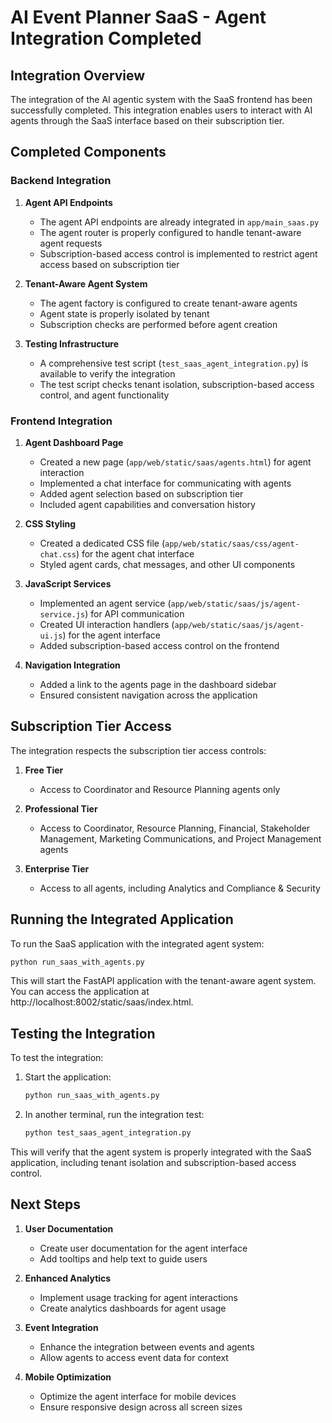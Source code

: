 # AI Event Planner SaaS - Agent Integration Completed

## Integration Overview

The integration of the AI agentic system with the SaaS frontend has been successfully completed. This integration enables users to interact with AI agents through the SaaS interface based on their subscription tier.

## Completed Components

### Backend Integration

1. **Agent API Endpoints**
   - The agent API endpoints are already integrated in `app/main_saas.py`
   - The agent router is properly configured to handle tenant-aware agent requests
   - Subscription-based access control is implemented to restrict agent access based on subscription tier

2. **Tenant-Aware Agent System**
   - The agent factory is configured to create tenant-aware agents
   - Agent state is properly isolated by tenant
   - Subscription checks are performed before agent creation

3. **Testing Infrastructure**
   - A comprehensive test script (`test_saas_agent_integration.py`) is available to verify the integration
   - The test script checks tenant isolation, subscription-based access control, and agent functionality

### Frontend Integration

1. **Agent Dashboard Page**
   - Created a new page (`app/web/static/saas/agents.html`) for agent interaction
   - Implemented a chat interface for communicating with agents
   - Added agent selection based on subscription tier
   - Included agent capabilities and conversation history

2. **CSS Styling**
   - Created a dedicated CSS file (`app/web/static/saas/css/agent-chat.css`) for the agent chat interface
   - Styled agent cards, chat messages, and other UI components

3. **JavaScript Services**
   - Implemented an agent service (`app/web/static/saas/js/agent-service.js`) for API communication
   - Created UI interaction handlers (`app/web/static/saas/js/agent-ui.js`) for the agent interface
   - Added subscription-based access control on the frontend

4. **Navigation Integration**
   - Added a link to the agents page in the dashboard sidebar
   - Ensured consistent navigation across the application

## Subscription Tier Access

The integration respects the subscription tier access controls:

1. **Free Tier**
   - Access to Coordinator and Resource Planning agents only

2. **Professional Tier**
   - Access to Coordinator, Resource Planning, Financial, Stakeholder Management, Marketing Communications, and Project Management agents

3. **Enterprise Tier**
   - Access to all agents, including Analytics and Compliance & Security

## Running the Integrated Application

To run the SaaS application with the integrated agent system:

```bash
python run_saas_with_agents.py
```

This will start the FastAPI application with the tenant-aware agent system. You can access the application at http://localhost:8002/static/saas/index.html.

## Testing the Integration

To test the integration:

1. Start the application:
   ```bash
   python run_saas_with_agents.py
   ```

2. In another terminal, run the integration test:
   ```bash
   python test_saas_agent_integration.py
   ```

This will verify that the agent system is properly integrated with the SaaS application, including tenant isolation and subscription-based access control.

## Next Steps

1. **User Documentation**
   - Create user documentation for the agent interface
   - Add tooltips and help text to guide users

2. **Enhanced Analytics**
   - Implement usage tracking for agent interactions
   - Create analytics dashboards for agent usage

3. **Event Integration**
   - Enhance the integration between events and agents
   - Allow agents to access event data for context

4. **Mobile Optimization**
   - Optimize the agent interface for mobile devices
   - Ensure responsive design across all screen sizes
